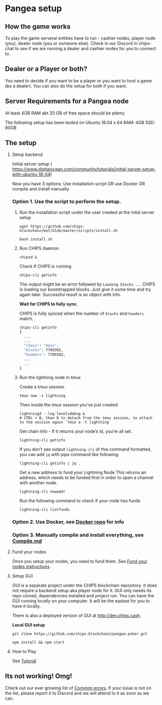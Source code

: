 # Pangea setup

## How the game works

To play the game serveral entities have to run - cashier nodes, player node (you), dealer node (you or someone else). Check in our Discord in chips-chat to see if we are running a dealer and cashier nodes for you to connect to.

## Dealer or a Player or both?

You need to decide if you want to be a player or you want to host a game (be a dealer). You can also do the setup for both if you want.

## Server Requirements for a Pangea node

At least 4GB RAM
abt 20 GB of free space should be plenty

The following setup has been tested on 
Ubuntu 18.04 x 64
RAM: 4GB
SSD: 80GB

## The setup

1. Setup backend

    Initial server setup ( https://www.digitalocean.com/community/tutorials/initial-server-setup-with-ubuntu-18-04)

    Now you have 3 options: Use installation script OR use Docker OR compile and install manually

    ### Option 1. Use the script to perform the setup.

      1. Run the installation script under the user created at the intial server setup

          ```
          wget https://github.com/chips-blockchain/bet/blob/master/scripts/install.sh

          bash install.sh
          ```

      2. Run CHIPS daemon
          ```shell
          chipsd &
          ```

          Check if CHIPS is running

          ```shell
          chips-cli getinfo
         ```

          The output might be an error followed by `Loading blocks...`. CHIPS is loading our bootstrapped blocks. Just give it some time and try again later. Successful result is an object with info.

          **Wait for CHIPS to fully sync.**

          CHIPS is fully synced when the number of `blocks` and `headers` match.

          ```bash
          chips-cli getinfo
          {
            ...
            ...
            "chain": "main",
            "blocks": 7709392,
            "headers": 7709392,
            ...
            ...
          } 
          ```

      3. Run the lightning node in tmux
          
          Create a tmux session
          ```
          tmux new -s lightning
          ```

          Then inside the tmux session you've just created
          ```
          lightningd --log-level=debug &
          # CTRL + B, then D to detach from the tmux session, to attach to the session again `tmux a -t lightning`
          ```

          Get chain info - If it returns your node’s id, you’re all set.
          ```
          lightning-cli getinfo
          ```

          If you don't see output `lightning-cli` of this command formatted, you can add `jq` with pipe command like following:
          ```
          lightning-cli getinfo | jq .
          ```

          Get a new address to fund your Lightning Node
          This returns an address, which needs to be funded first in order to open a channel with another node.
          ```
          lightning-cli newaddr
          ```

          Run the following command to check if your node has funds
          ```
          lightning-cli listfunds
          ```
    
    ### Option 2. Use Docker, see [Docker repo](https://github.com/chips-blockchain/docker) for info

    ### Option 3. Manually compile and install everything, see [Compile.md](./compile.md)

2. Fund your nodes

    Once you setup your nodes, you need to fund them. See [Fund your nodes instructions](./setup_fund_nodes.md).

3. Setup GUI

    GUI is a separate project under the CHIPS blockchain repository. It does not require a backend setup aka player node for it. GUI only needs its repo cloned, dependencies installed and project run. You can have the GUI running locally on your computer. It will be the easiest for you to have it locally.

    There is also a deployed version of GUI at http://dev.chips.cash.

    **Local GUI setup**

    ```
    git clone https://github.com/chips-blockchain/pangea-poker.git

    npm install && npm start

    ```

4. How to Play

    See [Tutorial](https://github.com/chips-blockchain/pangea-poker/blob/dev/tutorial/Tutorial.md)


## Its not working! Omg!

  Check out our ever growing list of [Common errors](./setup_common_errors.md). If your issue is not on the list, please report it to Discord and we will attend to it as soon as we can.